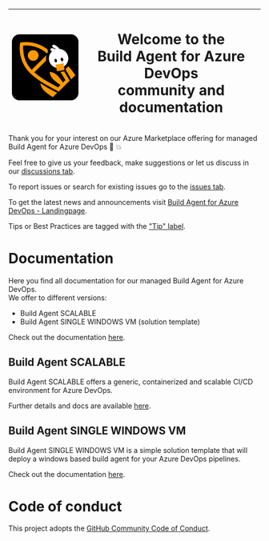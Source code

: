 |  ![](docs/img/BuildAgent.png)   |   <h1> Welcome to the </br>**Build Agent for Azure DevOps** </br> community and documentation </h1> |  
| ---- | ---- |

Thank you for your interest on our Azure Marketplace offering for managed Build Agent for Azure DevOps 🚀 💥

Feel free to give us your feedback, make suggestions or let us discuss in our [discussions tab](../../discussions/).

To report issues or search for existing issues go to the [issues tab](../../issues/).

To get the latest news and announcements visit [Build Agent for Azure DevOps - Landingpage](https://whiteduck.de/produkte/build-agents-fuer-azure-devops/).

Tips or Best Practices are tagged with the ["Tip" label](https://github.com/whiteducksoftware/azure-devops-build-agents-community/labels/tip).

# Documentation

Here you find all documentation for our managed Build Agent for Azure DevOps.  
We offer to different versions:

* Build Agent SCALABLE
* Build Agent SINGLE WINDOWS VM (solution template)

Check out the documentation [here](./docs/README.md).

## Build Agent SCALABLE

Build Agent SCALABLE offers a generic, containerized and scalable CI/CD environment for Azure DevOps.

Further details and docs are available [here](./docs/scalable.md).

## Build Agent SINGLE WINDOWS VM

Build Agent SINGLE WINDOWS VM is a simple solution template that will deploy a windows based build agent for your Azure DevOps pipelines.

Check out the documentation [here](./docs/README.md).


# Code of conduct

This project adopts the [GitHub Community Code of Conduct](https://docs.github.com/en/site-policy/github-terms/github-community-code-of-conduct).  
